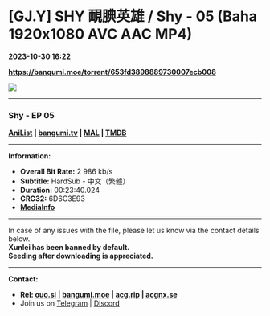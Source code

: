# [GJ.Y] SHY 靦腆英雄 / Shy - 05 (Baha 1920x1080 AVC AAC MP4)

**2023-10-30 16:22**

**https://bangumi.moe/torrent/653fd3898889730007ecb008**

![](https://rr1---bh.raws.dev/B/2KU/03/ba2fa3e9198dc8b51b0b2c214b1nqp35.JPG)

* * *

### **__Shy__** - EP 05

**[AniList](https://anilist.co/anime/155389) | [bangumi.tv](https://bgm.tv/subject/403722) | [MAL](https://myanimelist.net/anime/53237) | [TMDB](https://www.themoviedb.org/tv/211709-shy)**

* * *

**Information:**

*   **Overall Bit Rate:** 2 986 kb/s
*   **Subtitle:** HardSub - 中文（繁體）
*   **Duration:** 00:23:40.024
*   **CRC32:** 6D6C3E93
*   **[MediaInfo](https://rr1---nfo.raws.dev/%5BGJ.Y%5D%20SHY%20%E9%9D%A6%E8%85%86%E8%8B%B1%E9%9B%84%20-%2005%20%28Baha%201920x1080%20AVC%20AAC%20MP4%29%20%5B6D6C3E93%5D.mp4.nfo)**

* * *

In case of any issues with the file, please let us know via the contact details below.  
**Xunlei has been banned by default.**  
**Seeding after downloading is appreciated.**

* * *

**Contact:**

*   **Rel: [ouo.si](https://ouo.si/user/BraveSail) | [bangumi.moe](https://bangumi.moe/search/63e4b7585fa12c0007949b88) | [acg.rip](https://acg.rip/user/5570) | [acgnx.se](https://share.acgnx.se/user-529-1.html)**
*   Join us on [Telegram](https://kirara-fantasia.moe/telegram) | [Discord](https://kirara-fantasia.moe/discord)